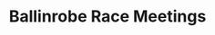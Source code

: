 ---
title: "Ballinrobe Race Meetings"
address: "Ballinrobe Racecourse, Ballinrobe, Co. Mayo"
tel: "+353 (0)94 954 1811"
county: "Mayo"
category: "Horse Racing"
type: "Content"
lat: "53.63333511352539"
lng: "-9.233333587646484"
---